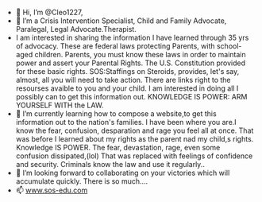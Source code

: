 - 👋 Hi, I’m @Cleo1227, 
- 👀 I’m a Crisis Intervention Specialist, Child and Family Advocate, Paralegal, Legal Advocate.Therapist.
- I am interested in sharing the information I have learned through 35 yrs of advocacy. These are federal laws protecting Parents, with school-aged children. Parents, you must know these laws in order to maintain power and assert your Parental Rights. The U.S. Constitution provided for these basic rights. SOS:Staffings on Steroids, provides, let's say, almost, all you will need to take action.  There are links right to the resourses avaible to you and your child. I am interested in doing all I possibly can to get this information out. KNOWLEDGE IS POWER: ARM YOURSELF WITH the LAW.
- 🌱 I’m currently learning how to compose a website,to get this information out to the nation's families. I have been where you are.I know the fear, confusion, desparation and rage you feel all at once. That was before I learned about my rights as the parent nad my child,s rights. Knowledge IS POWER. The fear, devastation, rage, even some confusion dissipated,(lol) That was replaced with feelings of confidence and security. Criminals know the law and use it regularly..
- 💞️ I’m looking forward to collaborating on your victories which will accumulate quickly. There is so much....
- 📫 www.sos-edu.com

<!---
Cleo1227/Cleo1227 is a ✨ special ✨ repository because its `README.md` (this file) appears on your GitHub profile.
You can click the Preview link to take a look at your changes.
--->
